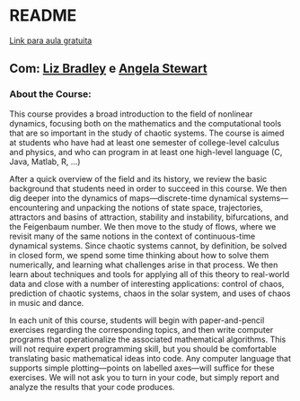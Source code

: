 # README

 [Link para aula gratuita](https://www.complexityexplorer.org/courses/94-nonlinear-dynamics-mathematical-and-computational-approaches)

## Com: [Liz Bradley](https://www.cs.colorado.edu/~lizb/) e [Angela Stewart](https://www.colorado.edu/ics/angela-stewart)

### About the Course:

This course provides a broad introduction to the field of nonlinear dynamics, focusing both on the mathematics and the computational tools that are so important in the study of chaotic systems. The course is aimed at students who have had at least one semester of college-level calculus and physics, and who can program in at least one high-level language \(C, Java, Matlab, R, ...\)

After a quick overview of the field and its history, we review the basic background that students need in order to succeed in this course. We then dig deeper into the dynamics of maps—discrete-time dynamical systems—encountering and unpacking the notions of state space, trajectories, attractors and basins of attraction, stability and instability, bifurcations, and the Feigenbaum number. We then move to the study of flows, where we revisit many of the same notions in the context of continuous-time dynamical systems. Since chaotic systems cannot, by definition, be solved in closed form, we spend some time thinking about how to solve them numerically, and learning what challenges arise in that process. We then learn about techniques and tools for applying all of this theory to real-world data and close with a number of interesting applications: control of chaos, prediction of chaotic systems, chaos in the solar system, and uses of chaos in music and dance.

In each unit of this course, students will begin with paper-and-pencil exercises regarding the corresponding topics, and then write computer programs that operationalize the associated mathematical algorithms. This will not require expert programming skill, but you should be comfortable translating basic mathematical ideas into code. Any computer language that supports simple plotting—points on labelled axes—will suffice for these exercises. We will not ask you to turn in your code, but simply report and analyze the results that your code produces.

